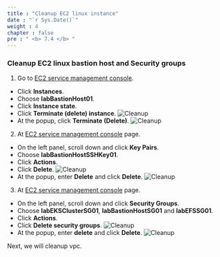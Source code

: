 ```yaml
---
title : "Cleanup EC2 linux instance"
date : "`r Sys.Date()`"
weight : 4
chapter : false
pre : " <b> 7.4 </b> "
---
```


### Cleanup EC2 linux bastion host and Security groups
1. Go to [EC2 service management console](https://console.aws.amazon.com/ec2/v2/home).
  - Click **Instances**.
  - Choose **labBastionHost01**.
  - Click **Instance state**.
  - Click **Terminate (delete) instance**.
  ![Cleanup](/workshop.chaunguyen.site/7.cleanup/ws01-cleanup08.png)
  - At the popup, click **Terminate (Delete)**.
  ![Cleanup](/workshop.chaunguyen.site/7.cleanup/ws01-cleanup09.png)

2. At [EC2 service management console](https://console.aws.amazon.com/ec2/v2/home) page.
  - On the left panel, scroll down and click **Key Pairs**.
  - Choose **labBastionHostSSHKey01**.
  - Click **Actions**.
  - Click **Delete**.
  ![Cleanup](/workshop.chaunguyen.site/7.cleanup/ws01-cleanup10.png)
  - At the popup, enter **Delete** and click **Delete**.
  ![Cleanup](/workshop.chaunguyen.site/7.cleanup/ws01-cleanup11.png)

3. At [EC2 service management console](https://console.aws.amazon.com/ec2/v2/home) page.
  - On the left panel, scroll down and click **Security Groups**.
  - Choose **labEKSClusterSG01**, **labBastionHostSG01** and **labEFSSG01**.
  - Click **Actions**.
  - Click **Delete security groups**.
  ![Cleanup](/workshop.chaunguyen.site/7.cleanup/ws01-cleanup25.png)
  - At the popup, enter **delete** and click **Delete**.
  ![Cleanup](/workshop.chaunguyen.site/7.cleanup/ws01-cleanup26.png)

Next, we will cleanup vpc.